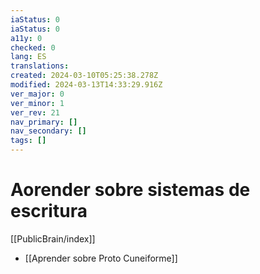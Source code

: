 ```yaml
---
iaStatus: 0
iaStatus: 0
a11y: 0
checked: 0
lang: ES
translations: 
created: 2024-03-10T05:25:38.278Z
modified: 2024-03-13T14:33:29.916Z
ver_major: 0
ver_minor: 1
ver_rev: 21
nav_primary: []
nav_secondary: []
tags: []
---
```

# Aorender sobre sistemas de escritura

[[PublicBrain/index]]

* [[Aprender sobre Proto Cuneiforme]]